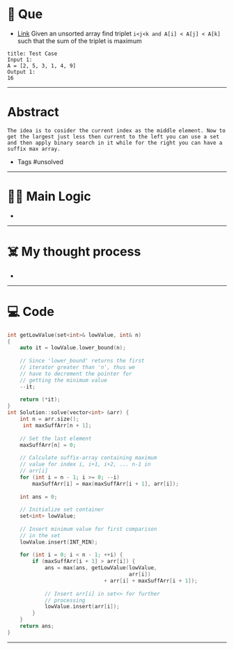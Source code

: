 # 🧩 Que
- [Link](https://www.interviewbit.com/problems/maximum-sum-triplet/)
Given an unsorted array find triplet `i<j<k and A[i] < A[j] < A[k]` such that the sum of the triplet is maximum
```ad-question
title: Test Case
Input 1:
A = [2, 5, 3, 1, 4, 9]
Output 1:
16
```

---
# Abstract
```ad-abstract
The idea is to cosider the current index as the middle element. Now to get the largest just less then current to the left you can use a set and then apply binary search in it while for the right you can have a suffix max array.
```

- Tags #unsolved 
--- 
# 🕵️‍♂️ Main Logic
- 

---
# ☠️ My thought process
- 
---

# 💻 Code
```cpp
int getLowValue(set<int>& lowValue, int& n)
{
    auto it = lowValue.lower_bound(n);
 
    // Since 'lower_bound' returns the first
    // iterator greater than 'n', thus we
    // have to decrement the pointer for
    // getting the minimum value
    --it;
 
    return (*it);
}
int Solution::solve(vector<int> &arr) {
    int n = arr.size();
     int maxSuffArr[n + 1];
 
    // Set the last element
    maxSuffArr[n] = 0;
 
    // Calculate suffix-array containing maximum
    // value for index i, i+1, i+2, ... n-1 in
    // arr[i]
    for (int i = n - 1; i >= 0; --i)
        maxSuffArr[i] = max(maxSuffArr[i + 1], arr[i]);
 
    int ans = 0;
 
    // Initialize set container
    set<int> lowValue;
 
    // Insert minimum value for first comparison
    // in the set
    lowValue.insert(INT_MIN);
 
    for (int i = 0; i < n - 1; ++i) {
        if (maxSuffArr[i + 1] > arr[i]) {
            ans = max(ans, getLowValue(lowValue,
                                       arr[i])
                               + arr[i] + maxSuffArr[i + 1]);
 
            // Insert arr[i] in set<> for further
            // processing
            lowValue.insert(arr[i]);
        }
    }
    return ans;
}
```
---
